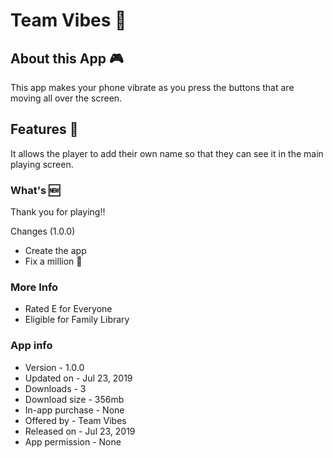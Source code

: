 # Team Vibes 📳

## About this App 🎮
This app makes your phone vibrate as you press the buttons that are moving all over the screen.

## Features 🤩
It allows the player to add their own name so that they can see it in the main playing screen.

### What's 🆕
Thank you for playing!!

Changes (1.0.0)
* Create the app
* Fix a million 🐛

### More Info
* Rated E for Everyone
* Eligible for Family Library

### App info
* Version - 1.0.0
* Updated on - Jul 23, 2019
* Downloads - 3
* Download size - 356mb
* In-app purchase - None
* Offered by - Team Vibes
* Released on - Jul 23, 2019
* App permission - None
